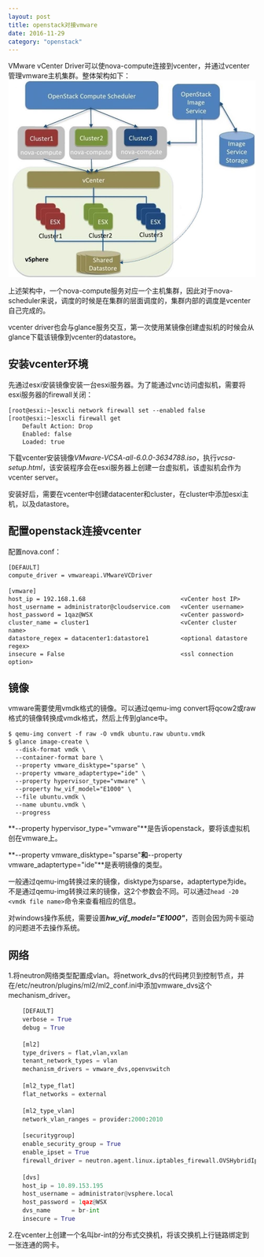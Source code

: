 ```yaml
---
layout: post
title: openstack对接vmware
date: 2016-11-29
category: "openstack"
---
```


VMware vCenter Driver可以使nova-compute连接到vcenter，并通过vcenter管理vmware主机集群。整体架构如下： ![vmware-nova-driver-architecture](image\vmware-nova-driver-architecture.jpg)

上述架构中，一个nova-compute服务对应一个主机集群，因此对于nova-scheduler来说，调度的时候是在集群的层面调度的，集群内部的调度是vcenter自己完成的。

vcenter driver也会与glance服务交互，第一次使用某镜像创建虚拟机的时候会从glance下载该镜像到vcenter的datastore。

## 安装vcenter环境

先通过esxi安装镜像安装一台esxi服务器。为了能通过vnc访问虚拟机，需要将esxi服务器的firewall关闭：

```shell
[root@esxi:~]esxcli network firewall set --enabled false
[root@esxi:~]esxcli firewall get
	Default Action: Drop
	Enabled: false
	Loaded: true
```

下载vcenter安装镜像*VMware-VCSA-all-6.0.0-3634788.iso*，执行*vcsa-setup.html*，该安装程序会在esxi服务器上创建一台虚拟机，该虚拟机会作为vcenter server。

安装好后，需要在vcenter中创建datacenter和cluster，在cluster中添加esxi主机，以及datastore。

## 配置openstack连接vcenter

配置nova.conf：

```shell
[DEFAULT]
compute_driver = vmwareapi.VMwareVCDriver

[vmware]
host_ip = 192.168.1.68                           <vCenter host IP>
host_username = administrator@cloudservice.com   <vCenter username>
host_password = 1qaz@WSX                         <vCenter password>
cluster_name = cluster1                          <vCenter cluster name>
datastore_regex = datacenter1:datastore1         <optional datastore regex>
insecure = False                                 <ssl connection option>
```

## 镜像

vmware需要使用vmdk格式的镜像。可以通过qemu-img convert将qcow2或raw格式的镜像转换成vmdk格式，然后上传到glance中。

```shell
$ qemu-img convert -f raw -O vmdk ubuntu.raw ubuntu.vmdk
$ glance image-create \
  --disk-format vmdk \
  --container-format bare \
  --property vmware_disktype="sparse" \
  --property vmware_adaptertype="ide" \
  --property hypervisor_type="vmware" \
  --property hw_vif_model="E1000" \
  --file ubuntu.vmdk \
  --name ubuntu.vmdk \
  --progress
```

**--property hypervisor_type="vmware"**是告诉openstack，要将该虚拟机创在vmware上。

**--property vmware_disktype="sparse"**和**--property vmware_adaptertype="ide"**是表明镜像的类型。

一般通过qemu-img转换过来的镜像，disktype为sparse，adaptertype为ide。不是通过qemu-img转换过来的镜像，这2个参数会不同。可以通过`head -20 <vmdk file name>`命令来查看相应的信息。

对windows操作系统，需要设置***hw_vif_model="E1000"***，否则会因为网卡驱动的问题进不去操作系统。

## 网络

1.将neutron网络类型配置成vlan。将network_dvs的代码拷贝到控制节点，并在/etc/neutron/plugins/ml2/ml2_conf.ini中添加vmware_dvs这个mechanism_driver。

```python
    [DEFAULT]
    verbose = True
    debug = True

    [ml2]
    type_drivers = flat,vlan,vxlan
    tenant_network_types = vlan
    mechanism_drivers = vmware_dvs,openvswitch
    
    [ml2_type_flat]
    flat_networks = external

    [ml2_type_vlan]
    network_vlan_ranges = provider:2000:2010

    [securitygroup]
    enable_security_group = True
    enable_ipset = True
    firewall_driver = neutron.agent.linux.iptables_firewall.OVSHybridIptablesFirewallDriver

    [dvs]
    host_ip = 10.89.153.195
    host_username = administrator@vsphere.local
    host_password = 1qaz@WSX
    dvs_name      = br-int 
    insecure = True
```

2.在vcenter上创建一个名叫br-int的分布式交换机，将该交换机上行链路绑定到一张连通的网卡。

